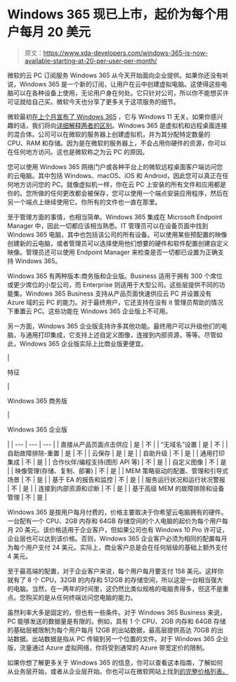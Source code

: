 # Windows 365 现已上市，起价为每个用户每月 20 美元

> 原文：<https://www.xda-developers.com/windows-365-is-now-available-starting-at-20-per-user-per-month/>

微软的云 PC 订阅服务 Windows 365 从今天开始面向企业提供。如果你还没有听说，Windows 365 是一个新的订阅，让用户在云中创建虚拟电脑。这使得这些电脑可以在各种设备上使用，无论用户身在何处。它只针对公司，所以你不能想买许可证就给自己买。微软今天也分享了更多关于这项服务的细节。

微软最初[在上个月宣布了 Windows 365](https://www.xda-developers.com/microsoft-announces-windows-365/) ，它与 Windows 11 无关。如果你感兴趣的话，我们将向[详细解释两者的区别](https://www.xda-developers.com/windows-11-vs-windows-365/)。Windows 365 是虚拟机和远程桌面连接的混合体。公司可以在微软的服务器上创建虚拟机，并为其分配特定数量的 CPU、RAM 和存储。因为是在微软的服务器上，不会占用你硬件的资源，你可以在任何地方访问。这也是微软称之为云 PC 的原因。

您可以使用 Windows 365 网络门户或各种平台上的微软远程桌面客户端访问您的云电脑。其中包括 Windows、macOS、iOS 和 Android，因此您可以真正在任何地方访问您的 PC。就像虚拟机一样，你在云 PC 上安装的所有文件和应用都是你的。您所做的任何更改都会被保存，您可以使用一个端点安装应用程序，然后在另一个端点上继续使用它。你所有的文件也一直在那里。

至于管理方面的事情，也相当简单。Windows 365 集成在 Microsoft Endpoint Manager 中，因此一切都应该相当熟悉。IT 管理员可以在设备页面中找到 Windows 365 电脑，其中也包括该公司的所有设备。可以使用某些预配置的映像创建新的云电脑，或者管理员可以选择使用他们想要的硬件和软件配置创建自定义映像。管理员还可以使用 Endpoint Manager 来检查是否一切都已设置为正确支持 Windows 365。

Windows 365 有两种版本:商务版和企业版。Business 适用于拥有 300 个席位或更少席位的小型公司，而 Enterprise 则适用于大型公司。这些层提供不同的功能集。Windows 365 Business 支持从产品页面快速供应云 PC 并设置没有 Azure 域的云 PC 的能力。对于最终用户，它还支持在没有 it 管理员帮助的情况下重置云 PC。这些功能在 Windows 365 企业版上不可用。

另一方面，Windows 365 企业版支持许多其他功能。最终用户可以升级他们的电脑，与通用打印集成，它支持上述自定义图像，连接到内部资源，等等。尽管如此，Windows 365 企业版实际上比商业版更便宜。

| 

特征

 | 

Windows 365 商务版

 | 

Windows 365 企业版

 |
| --- | --- | --- |
| 直接从产品页面点击供应 | 是 | 不 |
| “无域名”设置 | 是 | 不 |
| 自助故障排除-重置 | 是 | 不 |
| 云保存 | 是 | 是 |
| 自助升级 | 不 | 是 |
| 通用打印集成 | 不 | 是 |
| 合作伙伴/编程支持(图形 API 等) | 不 | 是 |
| 自定义图像 | 不 | 是 |
| 映像管理(存储、复制、部署) | 不 | 是 |
| MEM 策略驱动的配置、管理和引导式场景 | 不 | 是 |
| 基于 EA 的报告和监控 | 不 | 是 |
| 服务运行状况和运行状况警报 | 不 | 是 |
| 连接到内部资源和诊断 | 不 | 是 |
| 基于高级 MEM 的故障排除和设备管理 | 不 | 是 |

Windows 365 是按用户每月付费的，价格主要取决于你希望云电脑拥有的硬件。一台配有一个 CPU、2GB 内存和 64GB 存储空间的个人电脑的起价为每个用户每月 20 美元。该价格适用于企业客户，但如果公司也有 Windows 10 Pro 许可证，企业层也可以达到该价格。否则，Windows 365 企业客户必须为相同的配置每月为每个用户支付 24 美元。实际上，商业客户总是会在任何层级的基础上额外支付 4 美元。

至于最高端的配置，对于企业客户来说，每个用户每月要支付 158 美元。这样你就有了 8 个 CPU，32GB 的内存和 512GB 的存储空间，所以这是一台相当强大的电脑。当然，在一两年的时间里，这仍然比类似规格的电脑贵得多，但这不是重点。您购买的是从任何终端访问您电脑的能力。

虽然利率大多是固定的，但也有一些条件。对于 Windows 365 Business 来说，PC 能够发送的数据量是有限的。例如，具有 1 个 CPU、2GB 内存和 64GB 存储的基础层被限制为每个用户每月 12GB 的出站数据，最高层提供高达 70GB 的出站数据。出站数据是指从 PC 传输到另一个位置的文件。对于 Windows 365 企业版，流量通过 Azure 虚拟网络，你将受到通常的 Azure 带宽定价的限制。

如果你想了解更多关于 Windows 365 的信息，你可以查看这本指南，了解如何从业务层开始，或者从企业层开始。你也可以在微软网站上找到[的完整价格列表。](https://www.microsoft.com/en-us/windows-365/all-pricing)